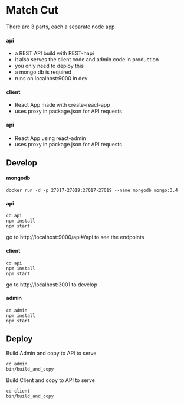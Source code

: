 # Match Cut

There are 3 parts, each a separate node app

#### api
  - a REST API build with REST-hapi
  - it also serves the client code and admin code in production
  - you only need to deploy this
  - a mongo db is required
  - runs on localhost:9000 in dev
#### client
  - React App made with create-react-app
  - uses proxy in package.json for API requests
#### api
  - React App using react-admin
  - uses proxy in package.json for API requests

## Develop

#### mongodb
````
docker run -d -p 27017-27019:27017-27019 --name mongodb mongo:3.4
````
#### api
````
cd api
npm install
npm start
````
go to http://localhost:9000/api#/api to see the endpoints

#### client
````
cd api
npm install
npm start
````
go to http://localhost:3001 to develop

#### admin
````
cd admin
npm install
npm start
````

## Deploy

Build Admin and copy to API to serve
````
cd admin
bin/build_and_copy
````

Build Client and copy to API to serve
````
cd client
bin/build_and_copy
````

